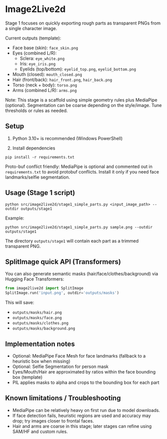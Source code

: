 # Image2Live2d

Stage 1 focuses on quickly exporting rough parts as transparent PNGs from a single character image.

Current outputs (template):
- Face base (skin): `face_skin.png`
- Eyes (combined L/R):
  - Sclera: `eye_white.png`
  - Iris: `eye_iris.png`
  - Eyelids (top/bottom): `eyelid_top.png`, `eyelid_bottom.png`
- Mouth (closed): `mouth_closed.png`
- Hair (front/back): `hair_front.png`, `hair_back.png`
- Torso (neck + body): `torso.png`
- Arms (combined L/R): `arms.png`

Note: This stage is a scaffold using simple geometry rules plus MediaPipe (optional). Segmentation can be coarse depending on the style/image. Tune thresholds or rules as needed.

## Setup

1) Python 3.10+ is recommended (Windows PowerShell)

2) Install dependencies

```
pip install -r requirements.txt
```

Proto-buf conflict friendly: MediaPipe is optional and commented out in `requirements.txt` to avoid protobuf conflicts. Install it only if you need face landmarks/selfie segmentation.

## Usage (Stage 1 script)

```
python src/image2live2d/stage1_simple_parts.py <input_image_path> --outdir outputs/stage1
```

Example:

```
python src/image2live2d/stage1_simple_parts.py sample.png --outdir outputs/stage1
```

The directory `outputs/stage1` will contain each part as a trimmed transparent PNG.

## SplitImage quick API (Transformers)
You can also generate semantic masks (hair/face/clothes/background) via Hugging Face Transformers:

```python
from image2live2d import SplitImage
SplitImage.run('input.png', outdir='outputs/masks')
```

This will save:
- `outputs/masks/hair.png`
- `outputs/masks/face.png`
- `outputs/masks/clothes.png`
- `outputs/masks/background.png`

## Implementation notes
- Optional: MediaPipe Face Mesh for face landmarks (fallback to a heuristic box when missing)
- Optional: Selfie Segmentation for person mask
- Eyes/Mouth/Hair are approximated by ratios within the face bounding box (template)
- PIL applies masks to alpha and crops to the bounding box for each part

## Known limitations / Troubleshooting
- MediaPipe can be relatively heavy on first run due to model downloads.
- If face detection fails, heuristic regions are used and accuracy may drop; try images closer to frontal faces.
- Hair and arms are coarse in this stage; later stages can refine using SAM/HF and custom rules.